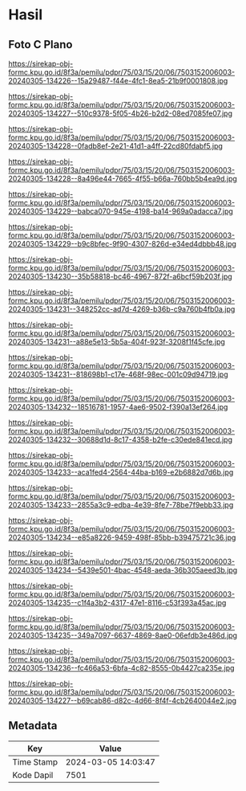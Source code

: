 # Hasil

## Foto C Plano

https://sirekap-obj-formc.kpu.go.id/8f3a/pemilu/pdpr/75/03/15/20/06/7503152006003-20240305-134226--15a29487-f44e-4fc1-8ea5-21b9f0001808.jpg

https://sirekap-obj-formc.kpu.go.id/8f3a/pemilu/pdpr/75/03/15/20/06/7503152006003-20240305-134227--510c9378-5f05-4b26-b2d2-08ed7085fe07.jpg

https://sirekap-obj-formc.kpu.go.id/8f3a/pemilu/pdpr/75/03/15/20/06/7503152006003-20240305-134228--0fadb8ef-2e21-41d1-a4ff-22cd80fdabf5.jpg

https://sirekap-obj-formc.kpu.go.id/8f3a/pemilu/pdpr/75/03/15/20/06/7503152006003-20240305-134228--8a496e44-7665-4f55-b66a-760bb5b4ea9d.jpg

https://sirekap-obj-formc.kpu.go.id/8f3a/pemilu/pdpr/75/03/15/20/06/7503152006003-20240305-134229--babca070-945e-4198-ba14-969a0adacca7.jpg

https://sirekap-obj-formc.kpu.go.id/8f3a/pemilu/pdpr/75/03/15/20/06/7503152006003-20240305-134229--b9c8bfec-9f90-4307-826d-e34ed4dbbb48.jpg

https://sirekap-obj-formc.kpu.go.id/8f3a/pemilu/pdpr/75/03/15/20/06/7503152006003-20240305-134230--35b58818-bc46-4967-872f-a6bcf59b203f.jpg

https://sirekap-obj-formc.kpu.go.id/8f3a/pemilu/pdpr/75/03/15/20/06/7503152006003-20240305-134231--348252cc-ad7d-4269-b36b-c9a760b4fb0a.jpg

https://sirekap-obj-formc.kpu.go.id/8f3a/pemilu/pdpr/75/03/15/20/06/7503152006003-20240305-134231--a88e5e13-5b5a-404f-923f-3208f1f45cfe.jpg

https://sirekap-obj-formc.kpu.go.id/8f3a/pemilu/pdpr/75/03/15/20/06/7503152006003-20240305-134231--818698b1-c17e-468f-98ec-001c09d94719.jpg

https://sirekap-obj-formc.kpu.go.id/8f3a/pemilu/pdpr/75/03/15/20/06/7503152006003-20240305-134232--18516781-1957-4ae6-9502-f390a13ef264.jpg

https://sirekap-obj-formc.kpu.go.id/8f3a/pemilu/pdpr/75/03/15/20/06/7503152006003-20240305-134232--30688d1d-8c17-4358-b2fe-c30ede841ecd.jpg

https://sirekap-obj-formc.kpu.go.id/8f3a/pemilu/pdpr/75/03/15/20/06/7503152006003-20240305-134233--aca1fed4-2564-44ba-b169-e2b6882d7d6b.jpg

https://sirekap-obj-formc.kpu.go.id/8f3a/pemilu/pdpr/75/03/15/20/06/7503152006003-20240305-134233--2855a3c9-edba-4e39-8fe7-78be7f9ebb33.jpg

https://sirekap-obj-formc.kpu.go.id/8f3a/pemilu/pdpr/75/03/15/20/06/7503152006003-20240305-134234--e85a8226-9459-498f-85bb-b39475721c36.jpg

https://sirekap-obj-formc.kpu.go.id/8f3a/pemilu/pdpr/75/03/15/20/06/7503152006003-20240305-134234--5439e501-4bac-4548-aeda-36b305aeed3b.jpg

https://sirekap-obj-formc.kpu.go.id/8f3a/pemilu/pdpr/75/03/15/20/06/7503152006003-20240305-134235--c1f4a3b2-4317-47e1-8116-c53f393a45ac.jpg

https://sirekap-obj-formc.kpu.go.id/8f3a/pemilu/pdpr/75/03/15/20/06/7503152006003-20240305-134235--349a7097-6637-4869-8ae0-06efdb3e486d.jpg

https://sirekap-obj-formc.kpu.go.id/8f3a/pemilu/pdpr/75/03/15/20/06/7503152006003-20240305-134236--fc466a53-6bfa-4c82-8555-0b4427ca235e.jpg

https://sirekap-obj-formc.kpu.go.id/8f3a/pemilu/pdpr/75/03/15/20/06/7503152006003-20240305-134227--b69cab86-d82c-4d66-8f4f-4cb2640044e2.jpg


## Metadata

| Key        | Value               |
| ---------- | ------------------- |
| Time Stamp | 2024-03-05 14:03:47 |
| Kode Dapil | 7501                |



